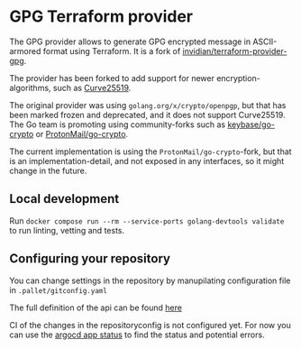# GPG Terraform provider

The GPG provider allows to generate GPG encrypted message in ASCII-armored format
using Terraform. It is a fork of [invidian/terraform-provider-gpg](https://github.com/invidian/terraform-provider-gpg).

The provider has been forked to add support for newer encryption-algorithms,
such as [Curve25519](https://en.wikipedia.org/wiki/Curve25519).

The original provider was using `golang.org/x/crypto/openpgp`, but that has been
marked frozen and deprecated, and it does not support Curve25519.
The Go team is promoting using community-forks such as [keybase/go-crypto](https://github.com/keybase/go-crypto)
or [ProtonMail/go-crypto](https://github.com/ProtonMail/go-cryptos).

The current implementation is using the `ProtonMail/go-crypto`-fork, but that
is an implementation-detail, and not exposed in any interfaces, so it might change
in the future.

## Local development

Run `docker compose run --rm --service-ports golang-devtools validate` to run
linting, vetting and tests.

## Configuring your repository

You can change settings in the repository by manupilating configuration file
in `.pallet/gitconfig.yaml`

The full definition of the api can be found [here][gitconfig-api-ref]

CI of the changes in the repositoryconfig is not configured yet. For now you
can use the [argocd app status][argocd-app-ref] to find the status and
potential errors.

[gitconfig-api-ref]: https://github.com/coopnorge/cloud-platform-apis/blob/main/cloud-platform-apis/templates/repositoryconfig.github.coop.no/definition.yaml
[argocd-app-ref]:  https://argocd.internal.coop/applications?search=pallet-terraform-provider-opengpg&showFavorites=false&proj=&sync=&autoSync=&health=&namespace=&cluster=&labels=
